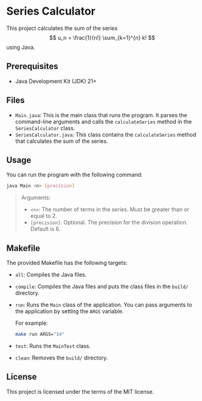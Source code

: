 # Series Calculator

This project calculates the sum of the series
$$
u_n = \frac{1}{n!} \sum_{k=1}^{n} k!  
$$
using Java.

## Prerequisites

- Java Development Kit (JDK) 21+

## Files

- `Main.java`: This is the main class that runs the program. It parses the command-line arguments and calls the `calculateSeries` method in the `SeriesCalculator` class.
- `SeriesCalculator.java`: This class contains the `calculateSeries` method that calculates the sum of the series.

## Usage

You can run the program with the following command:

```bash
java Main <n> [precision]
```

> Arguments:
>
> -   `<n>`: The number of terms in the series. Must be greater than or equal to 2.
> -   `[precision]`: Optional. The precision for the division operation. Default is 6.

## Makefile

The provided Makefile has the following targets:

-   `all`: Compiles the Java files.
-   `compile`: Compiles the Java files and puts the class files in the `build/` directory.
-   `run`: Runs the `Main` class of the application. You can pass arguments to the application by setting the `ARGS` variable.

    For example:
    ```bash
    make run ARGS="14"
    ```
-   `test`: Runs the `MainTest` class.
-   `clean`: Removes the `build/` directory.

## License

This project is licensed under the terms of the MIT license.
